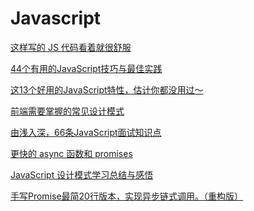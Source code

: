 # Javascript 

[这样写的 JS 代码看着就很舒服](https://mp.weixin.qq.com/s?__biz=MzUxNzk1MjQ0Ng==&mid=2247489288&idx=1&sn=25beef871caecb8cccf07bf013b669f9&chksm=f99111d9cee698cf68c674bafb25ad0cb46886abf79f66e737a2bf7a0cd659ef89141409361e&scene=126&sessionid=1608265791&key=b32b778d3cd3c42649cb8312cf7df787463c43f2556c026dfa8b51f1ee748b1e835f106ce177003390a56624adedb9f009532be30a45bf25887af92de673548fa6af4d3d146ed59b8f2d2b6d2e73e4efc62cc62889b44b111b1ab475ed6c407a4603e077bee29942e9802c651139106fa34c144de764a6fb77fea6d0779d88b1&ascene=1&uin=Mzc2MjkyMjk0MQ%3D%3D&devicetype=Windows+10+x64&version=6300002f&lang=zh_CN&exportkey=A5YYlYwTFgcdgAKQJAs8a0E%3D&pass_ticket=DwgVNSSUlPdP0Oz%2FhiWdUHhMDl%2Fbr1k%2BKUVWM5PaLxPRpZq47fp88jOXm5t8m7mm&wx_header=0)

[44个有用的JavaScript技巧与最佳实践](https://mp.weixin.qq.com/s?__biz=Mzg2NDAzMjE5NQ==&mid=2247487442&idx=2&sn=f8d75b9f08206c604745d4758270ad6c&chksm=ce6ecb7ef91942686272bb59c10fc3b0662d86b3f348d45a5e4688088031ce1f5f9e8d5f5cc9&scene=126&sessionid=1608191664&key=e5a6f4840bcd614c4c527a3dc64234c05b0fadf8db155f7ea84a2adef648ec068374317adc6d79531c962f2e50133c45457edb9a711056898e0d5d9f3a9c9e97612c8562e950b73149b2a01db3baa5d006a5c4dd671d4e6d73858d9a8ebbfd90219588066ac60b230769673d80844f2292560254520c074097e298661f5a90b4&ascene=1&uin=Mzc2MjkyMjk0MQ%3D%3D&devicetype=Windows+10+x64&version=62090529&lang=zh_CN&exportkey=A3MRfQI29425y3dXFntiNcc%3D&pass_ticket=sU5YMpGD3HAtizhOOKwhBidWxja5%2FiXWfFY8%2FxXhyFFjWwFHbCOMrAyC2wluKMlW&wx_header=0)

[这13个好用的JavaScript特性，估计你都没用过～](https://mp.weixin.qq.com/s?__biz=MzIwNTc4OTU2NA==&mid=2247487123&idx=1&sn=ceb0f9e1dd93b4089570d2c388e8a666&chksm=972ace80a05d4796f777bd1222531a90f586f6b225d1b04550a2cd84a2222ecb0d7f49b6f971&mpshare=1&scene=24&srcid=1202wMfdjnlV8X4j0Z1NEuGt&sharer_sharetime=1606873693309&sharer_shareid=18af4598a510ab1911de864d55f65d3a&key=b32b778d3cd3c42665b308d8515a633ea6bfecaebcb9845d94db09307c38eeb2c2159e083e13f90abc2ec18e60d150d1b57c9dbb69dd578cfcb40ce5b76a06fffe553fb67a673878db0112387aa52ea4ba3cda3c9c2b4443487aa9bade99c903a7d00a57e82541f5548f68490b9af742d096599ed3bedc4dc652e78ece027480&ascene=14&uin=Mzc2MjkyMjk0MQ%3D%3D&devicetype=Windows+10+x64&version=62090529&lang=zh_CN&exportkey=A9bKf%2BluJAZEkHjB0522kKs%3D&pass_ticket=sU5YMpGD3HAtizhOOKwhBidWxja5%2FiXWfFY8%2FxXhyFFjWwFHbCOMrAyC2wluKMlW&wx_header=0)

[前端需要掌握的常见设计模式](https://mp.weixin.qq.com/s?__biz=Mzg5ODA5NTM1Mw==&mid=2247490330&idx=1&sn=921ac87a081173ede77e84d4e5a48f69&chksm=c0669a8cf711139a321324467f49f357b71a0f46dd4df08570878140007553c62d7792ceb910&mpshare=1&scene=24&srcid=1014l1B9f1cOHvsXIzbCnbZt&sharer_sharetime=1602642035692&sharer_shareid=18af4598a510ab1911de864d55f65d3a&key=e5a6f4840bcd614cfb5cfa4397f02fac1a0bbc887243a9f21a896fe73b3f71ef893ea0d23e8c5c1f1a388b7e2dce9b1346d9c5e1b64480ef28f599d9299027fc83a0da4029eac710eccaa6a640e468bb9d71af861dd945017931b7d025a1ee2c303a8b723e07303a0a0b3ff4bcf1983efe1ae0eaabf9dce23371e9154caba44a&ascene=14&uin=Mzc2MjkyMjk0MQ%3D%3D&devicetype=Windows+10+x64&version=62090529&lang=zh_CN&exportkey=A6IPTnmm9HCali6R9rT1KAM%3D&pass_ticket=sU5YMpGD3HAtizhOOKwhBidWxja5%2FiXWfFY8%2FxXhyFFjWwFHbCOMrAyC2wluKMlW&wx_header=0)

[由浅入深，66条JavaScript面试知识点](https://mp.weixin.qq.com/s?__biz=MzA4Nzg0MDM5Nw==&mid=2247487306&idx=2&sn=0fa63c5a97e88c3b6c2fcb14c23f9982&chksm=90320ca8a74585be1a6bf677b49cab5f682988545371a75fa839631a9dc1e28e23385c1200f3&mpshare=1&scene=24&srcid=1007h75EGFfHNX4q35f0yNlk&sharer_sharetime=1602037503140&sharer_shareid=18af4598a510ab1911de864d55f65d3a&key=b32b778d3cd3c4264d8811702d42d79b241b314804f24e15e8a82a297c062499b4b465737e2d23d94f97b41eb9121ff835ab35e74a3c281fb0290bf5fec18b80fbabd42b803b2da68cb2ed0d2247e5a0672ebcb99e91498bb69a3fddad09739a8f168235c46f5350098a0fd8fbb27a9ee9eb54c4aa5dfd93e317df5a51c68b84&ascene=14&uin=Mzc2MjkyMjk0MQ%3D%3D&devicetype=Windows+10+x64&version=62090529&lang=zh_CN&exportkey=Az6hXU%2FPPL5ojoPztxKi1dY%3D&pass_ticket=sU5YMpGD3HAtizhOOKwhBidWxja5%2FiXWfFY8%2FxXhyFFjWwFHbCOMrAyC2wluKMlW&wx_header=0)

[更快的 async 函数和 promises](https://mp.weixin.qq.com/s?__biz=MzUzNjk5MTE1OQ==&mid=2247488356&idx=1&sn=2f17461b11dcf6a8365a2488d7e25945&chksm=faec97bccd9b1eaa108a03c3bfde45944a3b6b766154bc1f2b67706decfbcc7300b03eb54d46&mpshare=1&scene=24&srcid=0928mjuiptjqUQoNNhtT6hYH&sharer_sharetime=1601255835129&sharer_shareid=18af4598a510ab1911de864d55f65d3a&key=fac416e293c6ddd10742955f0f7518946cc0ac67520bf1bfa33c49fea9e76371d49ddd2727680d883a4cfa9b1073e61e37e23f34a59fdad78db1c30c61771e4fee5e3d81565d9545a60860d7fde901035266a8ff6970bd59e4da9ffdcdb05f773ee71954bcaa4c1a4afdfcdeeaf34930f0058b047c03e6ed1a06a0063e7e6be9&ascene=14&uin=Mzc2MjkyMjk0MQ%3D%3D&devicetype=Windows+10+x64&version=62090529&lang=zh_CN&exportkey=A0gqmEyYMRTuGJfSZWZJQG8%3D&pass_ticket=sU5YMpGD3HAtizhOOKwhBidWxja5%2FiXWfFY8%2FxXhyFFjWwFHbCOMrAyC2wluKMlW&wx_header=0)

[JavaScript 设计模式学习总结与感悟](https://mp.weixin.qq.com/s/eiGqmTIMWtGVLtskKUHF3g)

[手写Promise最简20行版本，实现异步链式调用。（重构版）](https://mp.weixin.qq.com/s/ek41c2qoWg7WCCNyVvd2eA)